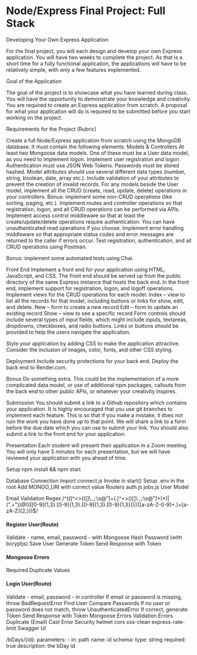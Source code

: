 # Node/Express Final Project: Full Stack

Developing Your Own Express Application

For the final project, you will each design and develop your own Express application. You will have two weeks to complete the project. As that is a short time for a fully functional application, the applications will have to be relatively simple, with only a few features implemented.

Goal of the Application

The goal of the project is to showcase what you have learned during class. You will have the opportunity to demonstrate your knowledge and creativity. You are required to create an Express application from scratch. A proposal for what your application will do is required to be submitted before you start working on the project.

Requirements for the Project (Rubric)

Create a full Node/Express application from scratch using the MongoDB database. It must contain the following elements:
Models & Controllers
At least two Mongoose data models. One of these must be a User data model, as you need to implement logon.
Implement user registration and logon. Authentication must use JSON Web Tokens. Passwords must be stored hashed.
Model attributes should use several different data types (number, string, boolean, date, array etc.).
Include validation of your attributes to prevent the creation of invalid records.
For any models beside the User model, implement all the CRUD (create, read, update, delete) operations in your controllers.
Bonus: implement some non-CRUD operations (like sorting, paging, etc.).
Implement routes and controller operations so that registration, logon, and all CRUD operations can be performed via APIs.
Implement access control middleware so that at least the create/update/delete operations require authentication. You can have unauthenticated read operations if you choose.
Implement error handling middleware so that appropriate status codes and error messages are returned to the caller if errors occur.
Test registration, authentication, and all CRUD operations using Postman.

Bonus: implement some automated tests using Chai.

Front End
Implement a front end for your application using HTML, JavaScript, and CSS. The front end should be served up from the public directory of the same Express instance that hosts the back end.
In the front end, implement support for registration, logon, and logoff operations.
Implement views for the CRUD operations for each model:
Index – view to list all the records for that model, including buttons or links for show, edit, and delete.
New – form to create a new record
Edit – form to update an existing record
Show – view to see a specific record
Form controls should include several types of input fields, which might include inputs, textareas, dropdowns, checkboxes, and radio buttons.
Links or buttons should be provided to help the users navigate the application.

Style your application by adding CSS to make the application attractive. Consider the inclusion of images, color, fonts, and other CSS styling.

Deployment
Include security protections for your back end.
Deploy the back end to Render.com.

Bonus
Do something extra. This could be the implementation of a more complicated data model, or use of additional npm packages, callouts from the back end to other public APIs, or whatever your creativity inspires.

Submission
You should submit a link to a Github repository which contains your application. It is highly encouraged that you use git branches to implement each feature. This is so that if you make a mistake, it does not ruin the work you have done up to that point. We will share a link to a form before the due date which you can use to submit your link. You should also submit a link to the front end for your application.

Presentation
Each student will present their application in a Zoom meeting. You will only have 5 minutes for each presentation, but we will have reviewed your application with you ahead of time.

Setup
npm install && npm start

Database Connection
Import connect.js
Invoke in start()
Setup .env in the root
Add MONGO_URI with correct value
Routers
auth.js
jobs.js
User Model

Email Validation Regex
/^(([^<>()[\]\\.,;:\s@"]+(\.[^<>()[\]\\.,;:\s@"]+)\*)|(".+"))@((\[[0-9]{1,3}\.[0-9]{1,3}\.[0-9]{1,3}\.[0-9]{1,3}\])|(([a-zA-Z\-0-9]+\.)+[a-zA-Z]{2,}))$/

#### Register User(Route)

Validate - name, email, password - with Mongoose
Hash Password (with bcryptjs)
Save User
Generate Token
Send Response with Token

#### Mongoose Errors

Required
Duplicate Values

#### Login User(Route)

Validate - email, password - in controller
If email or password is missing, throw BadRequestError
Find User
Compare Passwords
If no user or password does not match, throw UnauthenticatedError
If correct, generate Token
Send Response with Token
Mongoose Errors
Validation Errors
Duplicate (Email)
Cast Error
Security
helmet
cors
xss-clean
express-rate-limit
Swagger UI

/bDays/{id}:
parameters: - in: path
name: id
schema:
type: string
required: true
description: the bDay id
